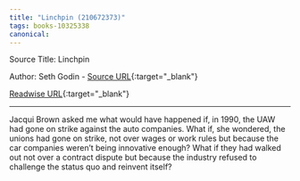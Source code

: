 ```yaml
---
title: "Linchpin (210672373)"
tags: books-10325338
canonical: 
---
```


Source Title: Linchpin

Author: Seth Godin - [Source URL](){:target="_blank"}

[Readwise URL](https://readwise.io/open/210672373){:target="_blank"}

---

Jacqui Brown asked me what would have happened if, in 1990, the UAW had gone on strike against the auto companies.
What if, she wondered, the unions had gone on strike, not over wages or work rules but because the car companies weren’t being innovative enough? What if they had walked out not over a contract dispute but because the industry refused to challenge the status quo and reinvent itself?
